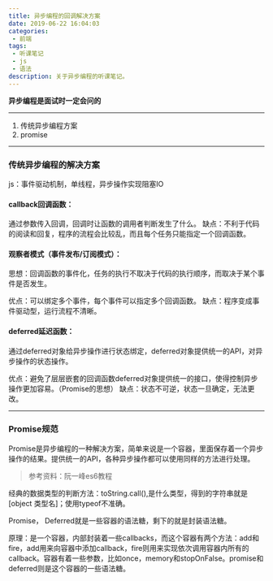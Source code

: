 ```yaml
---
title: 异步编程的回调解决方案
date: 2019-06-22 16:04:03
categories:
 - 前端
tags:
 - 听课笔记
 - js
 - 语法
description: 关于异步编程的听课笔记。
---
```

**异步编程是面试时一定会问的**

---

1. 传统异步编程方案
2. promise

---
### 传统异步编程的解决方案

js：事件驱动机制，单线程，异步操作实现阻塞IO


#### callback回调函数：

通过参数传入回调，回调时让函数的调用者判断发生了什么。
缺点：不利于代码的阅读和回复，程序的流程会比较乱，而且每个任务只能指定一个回调函数。

#### 观察者模式（事件发布/订阅模式）：

思想：回调函数的事件化，任务的执行不取决于代码的执行顺序，而取决于某个事件是否发生。

优点：可以绑定多个事件，每个事件可以指定多个回调函数。
缺点：程序变成事件驱动型，运行流程不清晰。

#### deferred延迟函数：

通过deferred对象给异步操作进行状态绑定，deferred对象提供统一的API，对异步操作的状态操作。

优点：避免了层层嵌套的回调函数deferred对象提供统一的接口，使得控制异步操作更加容易。（Promise的思想）
缺点：状态不可逆，状态一旦确定，无法更改。

---
### Promise规范

Promise是异步编程的一种解决方案，简单来说是一个容器，里面保存着一个异步操作的结果。提供统一的API，各种异步操作都可以使用同样的方法进行处理。
> 参考资料：阮一峰es6教程

经典的数据类型的判断方法：toString.call(),是什么类型，得到的字符串就是[object 类型名]；使用typeof不准确。

Promise， Deferred就是一些容器的语法糖，剩下的就是封装语法糖。

原理：是一个容器，内部封装着一些callbacks，而这个容器有两个方法：add和fire，add用来向容器中添加callback，fire则用来实现依次调用容器内所有的callback。容器有着一些参数，比如once，memory和stopOnFalse。promise和deferred则是这个容器的一些语法糖。


